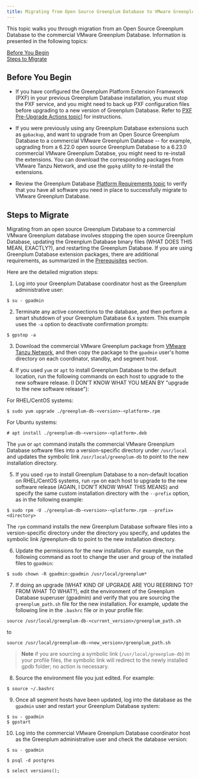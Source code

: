 ```yaml
---
title: Migrating from Open Source Greenplum Database to VMware Greenplum Database
---
```


This topic walks you through migration from an Open Source Greenplum Database to the commercial VMware Greenplum Database. Information is presented in the following topics:

[Before You Begin](#before-you-begin)<br>
[Steps to Migrate](#steps-to-migrate)<br>

## <a id="before-you-begin"></a> Before You Begin

- If you have configured the Greenplum Platform Extension Framework (PXF) in your previous Greenplum Database installation, you must stop the PXF service, and you might need to back up PXF configuration files before upgrading to a new version of Greenplum Database. Refer to [PXF Pre-Upgrade Actions topic](../pxf/upgrade_pxf_6x.html#pxfpre)] for instructions. 

- If you were previously using any Greenplum Database extensions such as `gpbackup`, and want to upgrade from an Open Source Greenplum Database to a commercial VMware Greenplum Database -- for example, upgrading from a 6.22.0 open source Greenplum Database to a 6.23.0 commercial VMware Greenplum Databse, you might need to re-install the extensions. You can download the corresponding packages from VMware Tanzu Network, and use the `gppkg` utility to re-install the extensions. 

- Review the Greenplum Database [Platform Requirements topic](platform-requirements-overview.html) to verify that you have all software you need in place to successfully migrate to VMware Greenplum Database.

<!--
## <a id="dependencies"></a>Software Dependencies


| RHEL/CentOS 6/7/8 Packages | Ubuntu 18.04 Packages |
|---------------|-----------------|
| apr | libapr1 |
| apr-util | libaprutil1 |
| bash | bash |
| bzip2 | bzip2 |
| curl | krb5-multidev |
| krb5 | libcurl3-gnutls |
| libcurl | libcurl4 |
| libevent | libevent-2.1-6 |
| libxml2 | libxml2 |
| libyaml | libyaml-0-2 |
| zlib | zlib1g |
| openldap | libldap-2.4-2 |
| openssh-client | openssh-client |
| openssl |	openssl |
| openssl-libs (RHEL7/Centos7) | iproute2 | 
| perl | perl |
| readline | readline |
| rsync	| less |
| R | net-tools |
| sed (used by `gpinitsystem`) | sed |
| tar |	tar |
| zip | zip |

-->

## <a id="Steps"></a>Steps to Migrate

Migrating from an open source Greenplum Database to a commercial VMware Greenplum database involves stopping the open source Greenplum Database, updating the Greenplum Database binary files (WHAT DOES THIS MEAN, EXACTLY?), and restarting the Greenplum Database. If you are using Greenplum Database extension packages, there are additional requirements, as summarized in the [Prerequisites](#prerequisites) section.

Here are the detailed migration steps:

1. Log into your Greenplum Database coordinator host as the Greenplum administrative user:

```
$ su - gpadmin
```

2. Terminate any active connections to the database, and then perform a smart shutdown of your Greenplum Database 6.x system. This example uses the `-a` option to deactivate confirmation prompts:

```
$ gpstop -a
```

3. Download the commercial VMware Greenplum package from [VMware Tanzu Network](https://network.pivotal.io/), and then copy the package to the `gpadmin` user's home directory on each coordinator, standby, and segment host.

4. If you used `yum` or `apt` to install Greenplum Database to the default location, run the following commands on each host to upgrade to the new software release. (I DON'T KNOW WHAT YOU MEAN BY "upgrade to the new software release"):

For RHEL/CentOS systems:

```
$ sudo yum upgrade ./greenplum-db-<version>-<platform>.rpm
```

For Ubuntu systems:

```
# apt install ./greenplum-db-<version>-<platform>.deb
```

The `yum` or `apt` command installs the commercial VMware Greenplum Database software files into a version-specific directory under `/usr/local` and updates the symbolic link `/usr/local/greenplum-db` to point to the new installation directory.

5. If you used `rpm` to install Greenplum Database to a non-default location on RHEL/CentOS systems, run `rpm` on each host to upgrade to the new software release (AGAIN, I DON'T KNOW WHAT THIS MEANS) and specify the same custom installation directory with the `--prefix` option, as in the following example:

```
$ sudo rpm -U ./greenplum-db-<version>-<platform>.rpm --prefix=<directory>
```

The `rpm` command installs the new Greenplum Database software files into a version-specific directory under the directory you specify, and updates the symbolic link <directory>/greenplum-db to point to the new installation directory.

6. Update the permissions for the new installation. For example, run the following command as root to change the user and group of the installed files to `gpadmin`:

```
$ sudo chown -R gpadmin:gpadmin /usr/local/greenplum*
```

7. If doing an upgrade (WHAT KIND OF UPGRADE ARE YOU REERRING TO? FROM WHAT TO WHAT?), edit the environment of the Greenplum Database superuser (gpadmin) and verify that you are sourcing the `greenplum_path.sh` file for the new installation. For example, update the following line in the `.bashrc` file or in  your profile file:

`source /usr/local/greenplum-db-<current_version>/greenplum_path.sh`

to

`source /usr/local/greenplum-db-<new_version>/greenplum_path.sh`
	
>**Note**
>if you are sourcing a symbolic link (`/usr/local/greenplum-db`) in your profile files, the symbolic link will redirect to the newly installed gpdb folder; no action is necessary.

8. Source the environment file you just edited. For example:

```
$ source ~/.bashrc
```

9. Once all segment hosts have been updated, log into the database as the `gpadmin` user and restart your Greenplum Database system:

```
$ su - gpadmin
$ gpstart
```

10. Log into the commercial VMware Greenplum Database coordinator host as the Greenplum administrative user and check the database version: 

```
$ su - gpadmin

$ psql -d postgres

$ select versions(); 
```

